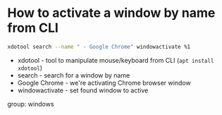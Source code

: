 # How to activate a window by name from CLI

```bash
xdotool search --name " - Google Chrome" windowactivate %1
```

- xdotool - tool to manipulate mouse/keyboard from CLI (```apt install xdotool```)
- search - search for a window by name
- Google Chrome - we're activating Chrome browser window
- windowactivate - set found window to active

group: windows
